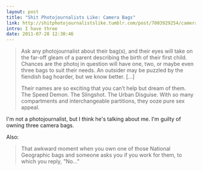 ```yaml
---
layout: post
title: "Shit Photojournalists Like: Camera Bags"
link: http://shitphotojournalistslike.tumblr.com/post/7003929254/camera-bags
intro: I have three
date: 2011-07-28 12:30:46 
---
```

> Ask any photojournalist about their bag(s), and their eyes will take on the far-off gleam of a parent describing the birth of their first child. Chances are the photoj in question will have one, two, or maybe even three bags to suit their needs. An outsider may be puzzled by the fiendish bag hoarder, but we know better. \[...\]
>
> Their names are so exciting that you can’t help but dream of them. The Speed Demon. The Slingshot. The Urban Disguise. With so many compartments and interchangeable partitions, they ooze pure sex appeal.

I'm not a photojournalist, but I think he's talking about me. I'm guilty of owning three camera bags.

Also:

> That awkward moment when you own one of those National Geographic bags and someone asks you if you work for them, to which you reply, "No…"
